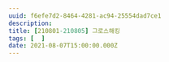 ```yaml
---
uuid: f6efe7d2-8464-4281-ac94-25554dad7ce1
description: 
title: [210801-210805] 그로스해킹
tags: [  ]
date: 2021-08-07T15:00:00.000Z
---
```





